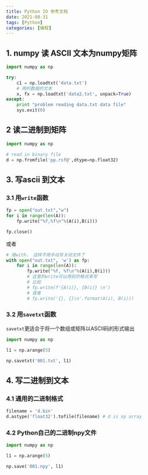 ```yaml
---
title: Python IO 参考文档
date: 2021-08-31
tags: [Python]
categories: [编程]
---
```




## 1. numpy 读 ASCII 文本为numpy矩阵
```python
import numpy as np

try:
    c1 = np.loadtxt('data.txt')
    # 两列数据的文本
    x, fx = np.loadtxt('data2.txt', unpack=True)
except:
    print "problem reading data.txt data file"
    sys.exit(0)
```



## 2 读二进制到矩阵

```python
import numpy as np

# read in binary file
d = np.fromfile('pp.rsf@',dtype=np.float32)
```



## 3. 写ascii 到文本

### 3.1 用`write`函数

```python
fp = open("out.txt","w")
for i in range(len(A)):
    fp.write("%f,%f\n"%(A(i),B(i)))

fp.close()
```

或者

```python
# 用with， 这样不用手动写关闭文件了
with open("out.txt", 'w') as fp:
	for i in range(len(A)):
		fp.write("%f, %f\n"%(A(i),B(i)))
		# 这里的write可以用别的格式来写
		# 比如
		# fp.write(f'{A(i)}, {B(i)} \n')
		# 或者
		# fp.write('{}, {}\n'.format(A(i), B(i)))
```

### 3.2 用`savetxt`函数

`savetxt`更适合于将一个数组或矩阵以ASCII码的形式输出

```python
import numpy as np

l1 = np.arange(5)

np.savetxt('001.txt', l1)
```

## 4. 写二进制到文本

### 4.1 通用的二进制格式

```python
filename = 'd.bin'
d.astype('float32').tofile(filename) # d is np array
```



### 4.2 Python自己的二进制npy文件

```python
import numpy as np

l1 = np.arange(5)

np.save('001.npy', l1)
```

